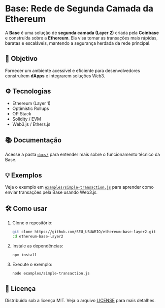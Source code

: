 # Base: Rede de Segunda Camada da Ethereum

A **Base** é uma solução de **segunda camada (Layer 2)** criada pela **Coinbase** e construída sobre a **Ethereum**. Ela visa tornar as transações mais rápidas, baratas e escaláveis, mantendo a segurança herdada da rede principal.

## 🚀 Objetivo
Fornecer um ambiente acessível e eficiente para desenvolvedores construírem **dApps** e integrarem soluções Web3.

## ⚙️ Tecnologias
- Ethereum (Layer 1)
- Optimistic Rollups
- OP Stack
- Solidity / EVM
- Web3.js / Ethers.js

## 📚 Documentação
Acesse a pasta [`docs/`](./docs/base-architecture.md) para entender mais sobre o funcionamento técnico da Base.

## 💡 Exemplos
Veja o exemplo em [`examples/simple-transaction.js`](./examples/simple-transaction.js) para aprender como enviar transações pela Base usando Web3.js.

## 🛠️ Como usar
1. Clone o repositório:
   ```bash
   git clone https://github.com/SEU_USUARIO/ethereum-base-layer2.git
   cd ethereum-base-layer2
   ```

2. Instale as dependências:
   ```bash
   npm install
   ```

3. Execute o exemplo:
   ```bash
   node examples/simple-transaction.js
   ```

## 📄 Licença
Distribuído sob a licença MIT. Veja o arquivo [LICENSE](./LICENSE) para mais detalhes.
